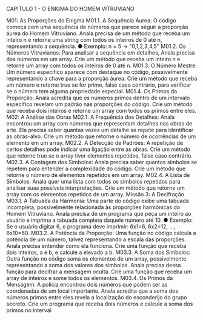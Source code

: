 CAPITULO 1 - O ENIGMA DO HOMEM VITRUVIANO

M01: As Proporções do Enigma
M01.1. A Sequência Áurea: O código começa com uma sequência de números que
parece seguir a proporção áurea do Homem Vitruviano. Anala precisa de um método
que receba um inteiro n e retorne uma string com todos os inteiros de 0 até n,
representando a sequência.
● Exemplo: n = 5 → "0,1,2,3,4,5"
M01.2. Os Números Vitruvianos: Para analisar a sequência em detalhes, Anala precisa
dos números em um array. Crie um método que receba um inteiro n e retorne um array
com todos os inteiros de 0 até n.
M01.3. O Número Mestre: Um número específico aparece com destaque no código,
possivelmente representando a chave para a proporção áurea. Crie um método que
receba um número e retorne true se for primo, false caso contrário, para verificar se
o número tem alguma propriedade especial.
M01.4. Os Primos da Proporção: Anala acredita que os números primos dentro de um
intervalo específico revelam um padrão nas proporções do código. Crie um método que
receba dois inteiros e retorne um array com todos os primos entre eles.
M02: A Análise das Obras
M02.1. A Frequência dos Detalhes: Anala encontrou um array com números que
representam detalhes nas obras de arte. Ela precisa saber quantas vezes um detalhe se
repete para identificar as obras-alvo. Crie um método que retorne o número de
ocorrências de um elemento em um array.
M02.2. A Detecção de Padrões: A repetição de certos detalhes pode indicar uma
ligação entre as obras. Crie um método que retorne true se o array tiver elementos
repetidos, false caso contrário.
M02.3. A Contagem dos Símbolos: Anala precisa saber quantos símbolos se repetem
para entender a complexidade do código. Crie um método que retorne o número de
elementos repetidos em um array.
M02.4. A Lista de Símbolos: Anala quer uma lista com todos os símbolos repetidos para
analisar suas possíveis interpretações. Crie um método que retorne um array com os
elementos repetidos de um array.
Missão 3: A Decifração
M03.1. A Tabuada da Harmonia: Uma parte do código exibe uma tabuada incompleta,
possivelmente relacionada às proporções harmônicas do Homem Vitruviano. Anala
precisa de um programa que peça um inteiro ao usuário e imprima a tabuada completa
daquele número até 10.
● Exemplo: Se o usuário digitar 6, o programa deve imprimir: 6x1=6, 6x2=12, ...,
6x10=60.
M03.2. A Potência da Proporção: Uma função no código calcula a potência de um
número, talvez representando a escala das proporções. Anala precisa entender como
ela funciona. Crie uma função que receba dois inteiros, a e b, e calcule a elevado a b.
M03.3. A Soma dos Símbolos: Outra função no código soma os elementos de um array,
possivelmente representando a soma dos valores dos símbolos. Anala precisa dessa
função para decifrar a mensagem oculta. Crie uma função que receba um array de
inteiros e some todos os elementos.
M03.4. Os Primos da Mensagem: A polícia encontrou dois números que podem ser as
coordenadas de um local importante. Anala acredita que a soma dos números primos
entre eles revela a localização do esconderijo do grupo secreto. Crie um programa que
receba dois números e calcule a soma dos primos no interval
